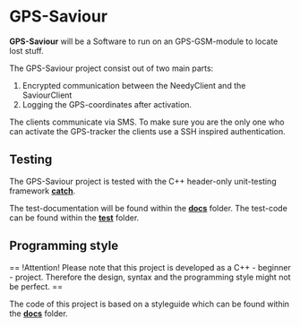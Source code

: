 # GPS-Saviour
**GPS-Saviour** will be a Software to run on an GPS-GSM-module to locate lost stuff.

The GPS-Saviour project consist out of two main parts:
1. Encrypted communication between the NeedyClient and the SaviourClient
2. Logging the GPS-coordinates after activation.

The clients communicate via SMS. To make sure you are the only one who can activate the GPS-tracker the clients use a SSH inspired authentication.


## Testing
The GPS-Saviour project is tested with the C++ header-only unit-testing framework [**catch**](https://github.com/philsquared/Catch).

The test-documentation will be found within the [**docs**](https://github.com/Gitdev42/GPS-Saviour/tree/master/GPS-Saviour/docs) folder.
The test-code can be found within the [**test**](https://github.com/Gitdev42/GPS-Saviour/tree/master/GPS-Saviour/test) folder.

## Programming style
== !Attention! Please note that this project is developed as a C++ - beginner - project. Therefore the design, syntax and the programming style might not be perfect. ==

The code of this project is based on a styleguide which can be found within the [**docs**](https://github.com/Gitdev42/GPS-Saviour/tree/master/GPS-Saviour/docs) folder.

